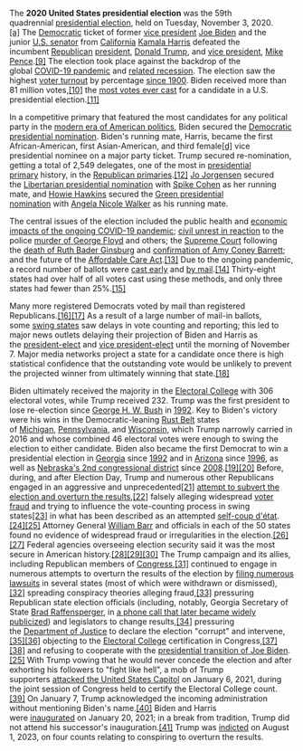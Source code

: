 The **2020 United States presidential election** was the 59th quadrennial [presidential election](https://en.wikipedia.org/wiki/United_States_presidential_election "United States presidential election"), held on Tuesday, November 3, 2020.[[a]](https://en.wikipedia.org/wiki/2020_United_States_presidential_election#cite_note-ElectionDay-1) The [Democratic](https://en.wikipedia.org/wiki/Democratic_Party_(United_States) "Democratic Party (United States)") ticket of former [vice president](https://en.wikipedia.org/wiki/Vice_President_of_the_United_States "Vice President of the United States") [Joe Biden](https://en.wikipedia.org/wiki/Joe_Biden "Joe Biden") and the junior [U.S. senator](https://en.wikipedia.org/wiki/U.S._senator "U.S. senator") from [California](https://en.wikipedia.org/wiki/California "California") [Kamala Harris](https://en.wikipedia.org/wiki/Kamala_Harris "Kamala Harris") defeated the incumbent [Republican](https://en.wikipedia.org/wiki/Republican_Party_(United_States) "Republican Party (United States)") [president](https://en.wikipedia.org/wiki/President_of_the_United_States "President of the United States"), [Donald Trump](https://en.wikipedia.org/wiki/Donald_Trump "Donald Trump"), and [vice president](https://en.wikipedia.org/wiki/Vice_President_of_the_United_States "Vice President of the United States"), [Mike Pence](https://en.wikipedia.org/wiki/Mike_Pence "Mike Pence").[[9]](https://en.wikipedia.org/wiki/2020_United_States_presidential_election#cite_note-12) The election took place against the backdrop of the global [COVID-19 pandemic](https://en.wikipedia.org/wiki/COVID-19_pandemic_in_the_United_States "COVID-19 pandemic in the United States") and [related recession](https://en.wikipedia.org/wiki/COVID-19_recession "COVID-19 recession"). The election saw the highest [voter turnout](https://en.wikipedia.org/wiki/Voter_turnout_in_United_States_presidential_elections "Voter turnout in United States presidential elections") by percentage [since 1900](https://en.wikipedia.org/wiki/1900_United_States_presidential_election "1900 United States presidential election"). Biden received more than 81 million votes,[[10]](https://en.wikipedia.org/wiki/2020_United_States_presidential_election#cite_note-:7-13) the [most votes ever cast](https://en.wikipedia.org/wiki/List_of_United_States_presidential_candidates_by_number_of_votes_received "List of United States presidential candidates by number of votes received") for a candidate in a U.S. presidential election.[[11]](https://en.wikipedia.org/wiki/2020_United_States_presidential_election#cite_note-:8-14)

In a competitive primary that featured the most candidates for any political party in the [modern era of American politics](https://en.wikipedia.org/wiki/Sixth_Party_System "Sixth Party System"), Biden secured the [Democratic presidential nomination](https://en.wikipedia.org/wiki/2020_Democratic_Party_presidential_primaries "2020 Democratic Party presidential primaries"). Biden's running mate, Harris, became the first African-American, first Asian-American, and third female[[d]](https://en.wikipedia.org/wiki/2020_United_States_presidential_election#cite_note-15) vice presidential nominee on a major party ticket. Trump secured re-nomination, getting a total of 2,549 delegates, one of the most in [presidential primary](https://en.wikipedia.org/wiki/United_States_presidential_primary "United States presidential primary") history, in the [Republican primaries](https://en.wikipedia.org/wiki/2020_Republican_Party_presidential_primaries "2020 Republican Party presidential primaries").[[12]](https://en.wikipedia.org/wiki/2020_United_States_presidential_election#cite_note-16) [Jo Jorgensen](https://en.wikipedia.org/wiki/Jo_Jorgensen "Jo Jorgensen") secured the [Libertarian presidential nomination](https://en.wikipedia.org/wiki/2020_Libertarian_Party_presidential_primaries "2020 Libertarian Party presidential primaries") with [Spike Cohen](https://en.wikipedia.org/wiki/Spike_Cohen "Spike Cohen") as her running mate, and [Howie Hawkins](https://en.wikipedia.org/wiki/Howie_Hawkins "Howie Hawkins") secured the [Green presidential nomination](https://en.wikipedia.org/wiki/2020_Green_Party_presidential_primaries "2020 Green Party presidential primaries") with [Angela Nicole Walker](https://en.wikipedia.org/wiki/Angela_Nicole_Walker "Angela Nicole Walker") as his running mate.

The central issues of the election included the public health and [economic impacts of the ongoing COVID-19 pandemic](https://en.wikipedia.org/wiki/Economic_impact_of_the_COVID-19_pandemic_in_the_United_States "Economic impact of the COVID-19 pandemic in the United States"); [civil unrest in reaction](https://en.wikipedia.org/wiki/George_Floyd_protests "George Floyd protests") to the police [murder of George Floyd](https://en.wikipedia.org/wiki/Murder_of_George_Floyd "Murder of George Floyd") and others; the [Supreme Court](https://en.wikipedia.org/wiki/Supreme_Court_of_the_United_States "Supreme Court of the United States") following the [death of Ruth Bader Ginsburg](https://en.wikipedia.org/wiki/Death_and_state_funeral_of_Ruth_Bader_Ginsburg "Death and state funeral of Ruth Bader Ginsburg") and [confirmation of Amy Coney Barrett](https://en.wikipedia.org/wiki/Amy_Coney_Barrett_Supreme_Court_nomination "Amy Coney Barrett Supreme Court nomination"); and the future of the [Affordable Care Act](https://en.wikipedia.org/wiki/Affordable_Care_Act "Affordable Care Act").[[13]](https://en.wikipedia.org/wiki/2020_United_States_presidential_election#cite_note-17) Due to the ongoing pandemic, a record number of ballots were [cast early](https://en.wikipedia.org/wiki/Early_voting "Early voting") and [by mail](https://en.wikipedia.org/wiki/Postal_voting "Postal voting").[[14]](https://en.wikipedia.org/wiki/2020_United_States_presidential_election#cite_note-:9-18) Thirty-eight states had over half of all votes cast using these methods, and only three states had fewer than 25%.[[15]](https://en.wikipedia.org/wiki/2020_United_States_presidential_election#cite_note-19)

Many more registered Democrats voted by mail than registered Republicans.[[16]](https://en.wikipedia.org/wiki/2020_United_States_presidential_election#cite_note-20)[[17]](https://en.wikipedia.org/wiki/2020_United_States_presidential_election#cite_note-21) As a result of a large number of mail-in ballots, some [swing states](https://en.wikipedia.org/wiki/Swing_state "Swing state") saw delays in vote counting and reporting; this led to major news outlets delaying their projection of Biden and Harris as the [president-elect](https://en.wikipedia.org/wiki/Presidential_transition_of_Joe_Biden "Presidential transition of Joe Biden") and [vice president-elect](https://en.wikipedia.org/wiki/Vice_president-elect_of_the_United_States "Vice president-elect of the United States") until the morning of November 7. Major media networks project a state for a candidate once there is high statistical confidence that the outstanding vote would be unlikely to prevent the projected winner from ultimately winning that state.[[18]](https://en.wikipedia.org/wiki/2020_United_States_presidential_election#cite_note-math-22)

Biden ultimately received the majority in the [Electoral College](https://en.wikipedia.org/wiki/United_States_Electoral_College "United States Electoral College") with 306 electoral votes, while Trump received 232. Trump was the first president to lose re-election since [George H. W. Bush](https://en.wikipedia.org/wiki/George_H._W._Bush "George H. W. Bush") in [1992](https://en.wikipedia.org/wiki/1992_United_States_presidential_election "1992 United States presidential election"). Key to Biden's victory were his wins in the Democratic-leaning [Rust Belt](https://en.wikipedia.org/wiki/Rust_Belt "Rust Belt") states of [Michigan](https://en.wikipedia.org/wiki/2020_United_States_presidential_election_in_Michigan "2020 United States presidential election in Michigan"), [Pennsylvania](https://en.wikipedia.org/wiki/2020_United_States_presidential_election_in_Pennsylvania "2020 United States presidential election in Pennsylvania"), and [Wisconsin](https://en.wikipedia.org/wiki/2020_United_States_presidential_election_in_Wisconsin "2020 United States presidential election in Wisconsin"), which Trump narrowly carried in 2016 and whose combined 46 electoral votes were enough to swing the election to either candidate. Biden also became the first Democrat to win a presidential election in [Georgia](https://en.wikipedia.org/wiki/2020_United_States_presidential_election_in_Georgia "2020 United States presidential election in Georgia") since [1992](https://en.wikipedia.org/wiki/1992_United_States_presidential_election_in_Georgia "1992 United States presidential election in Georgia") and in [Arizona](https://en.wikipedia.org/wiki/2020_United_States_presidential_election_in_Arizona "2020 United States presidential election in Arizona") since [1996](https://en.wikipedia.org/wiki/1996_United_States_presidential_election_in_Arizona "1996 United States presidential election in Arizona"), as well as [Nebraska's 2nd congressional district](https://en.wikipedia.org/wiki/2020_United_States_presidential_election_in_Nebraska "2020 United States presidential election in Nebraska") since [2008](https://en.wikipedia.org/wiki/2008_United_States_presidential_election_in_Nebraska "2008 United States presidential election in Nebraska").[[19]](https://en.wikipedia.org/wiki/2020_United_States_presidential_election#cite_note-autogenerated1-23)[[20]](https://en.wikipedia.org/wiki/2020_United_States_presidential_election#cite_note-24) Before, during, and after Election Day, Trump and numerous other Republicans engaged in an aggressive and unprecedented[[21]](https://en.wikipedia.org/wiki/2020_United_States_presidential_election#cite_note-25) [attempt to subvert the election and overturn the results](https://en.wikipedia.org/wiki/Attempts_to_overturn_the_2020_United_States_presidential_election "Attempts to overturn the 2020 United States presidential election"),[[22]](https://en.wikipedia.org/wiki/2020_United_States_presidential_election#cite_note-NYT-20230808-26) falsely alleging widespread [voter fraud](https://en.wikipedia.org/wiki/Electoral_fraud "Electoral fraud") and trying to influence the vote-counting process in swing states[[23]](https://en.wikipedia.org/wiki/2020_United_States_presidential_election#cite_note-27) in what has been described as an attempted [self-coup d'état](https://en.wikipedia.org/wiki/Self-coup "Self-coup").[[24]](https://en.wikipedia.org/wiki/2020_United_States_presidential_election#cite_note-Multiple_Sources-28)[[25]](https://en.wikipedia.org/wiki/2020_United_States_presidential_election#cite_note-coup-bundle-29) Attorney General [William Barr](https://en.wikipedia.org/wiki/William_Barr "William Barr") and officials in each of the 50 states found no evidence of widespread fraud or irregularities in the election.[[26]](https://en.wikipedia.org/wiki/2020_United_States_presidential_election#cite_note-30)[[27]](https://en.wikipedia.org/wiki/2020_United_States_presidential_election#cite_note-NY_Times_Officials-31) Federal agencies overseeing election security said it was the most secure in American history.[[28]](https://en.wikipedia.org/wiki/2020_United_States_presidential_election#cite_note-32)[[29]](https://en.wikipedia.org/wiki/2020_United_States_presidential_election#cite_note-Statement-33)[[30]](https://en.wikipedia.org/wiki/2020_United_States_presidential_election#cite_note-34) The Trump campaign and its allies, including Republican members of [Congress](https://en.wikipedia.org/wiki/United_States_Congress "United States Congress"),[[31]](https://en.wikipedia.org/wiki/2020_United_States_presidential_election#cite_note-35) continued to engage in numerous attempts to overturn the results of the election by [filing numerous lawsuits](https://en.wikipedia.org/wiki/Post-election_lawsuits_related_to_the_2020_United_States_presidential_election "Post-election lawsuits related to the 2020 United States presidential election") in several states (most of which were withdrawn or dismissed),[[32]](https://en.wikipedia.org/wiki/2020_United_States_presidential_election#cite_note-36) spreading conspiracy theories alleging fraud,[[33]](https://en.wikipedia.org/wiki/2020_United_States_presidential_election#cite_note-37) pressuring Republican state election officials (including, notably, Georgia Secretary of State [Brad Raffensperger](https://en.wikipedia.org/wiki/Brad_Raffensperger "Brad Raffensperger"), in [a phone call that later became widely publicized](https://en.wikipedia.org/wiki/Trump%E2%80%93Raffensperger_phone_call "Trump–Raffensperger phone call")) and legislators to change results,[[34]](https://en.wikipedia.org/wiki/2020_United_States_presidential_election#cite_note-WaPo_Georgia_call-38) pressuring the [Department of Justice](https://en.wikipedia.org/wiki/United_States_Department_of_Justice "United States Department of Justice") to declare the election "corrupt" and intervene,[[35]](https://en.wikipedia.org/wiki/2020_United_States_presidential_election#cite_note-39)[[36]](https://en.wikipedia.org/wiki/2020_United_States_presidential_election#cite_note-40) objecting to the [Electoral College](https://en.wikipedia.org/wiki/United_States_Electoral_College "United States Electoral College") certification in Congress,[[37]](https://en.wikipedia.org/wiki/2020_United_States_presidential_election#cite_note-41)[[38]](https://en.wikipedia.org/wiki/2020_United_States_presidential_election#cite_note-42) and refusing to cooperate with the [presidential transition of Joe Biden](https://en.wikipedia.org/wiki/Presidential_transition_of_Joe_Biden "Presidential transition of Joe Biden").[[25]](https://en.wikipedia.org/wiki/2020_United_States_presidential_election#cite_note-coup-bundle-29) With Trump vowing that he would never concede the election and after exhorting his followers to "fight like hell", a mob of Trump supporters [attacked the United States Capitol](https://en.wikipedia.org/wiki/January_6_United_States_Capitol_attack "January 6 United States Capitol attack") on January 6, 2021, during the joint session of Congress held to certify the Electoral College count.[[39]](https://en.wikipedia.org/wiki/2020_United_States_presidential_election#cite_note-43) On January 7, Trump acknowledged the incoming administration without mentioning Biden's name.[[40]](https://en.wikipedia.org/wiki/2020_United_States_presidential_election#cite_note-44) Biden and Harris were [inaugurated](https://en.wikipedia.org/wiki/Inauguration_of_Joe_Biden "Inauguration of Joe Biden") on January 20, 2021; in a break from tradition, Trump did not attend his successor's inauguration.[[41]](https://en.wikipedia.org/wiki/2020_United_States_presidential_election#cite_note-45) Trump was [indicted](https://en.wikipedia.org/wiki/Federal_prosecution_of_Donald_Trump_(election_obstruction_case) "Federal prosecution of Donald Trump (election obstruction case)") on August 1, 2023, on four counts relating to conspiring to overturn the results.


```historica

```